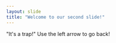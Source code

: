 ```yaml
---
layout: slide
title: "Welcome to our second slide!"
---
```

"It's a trap!"
Use the left arrow to go back!
